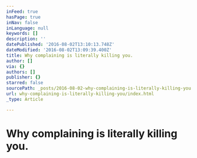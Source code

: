```yaml
---
inFeed: true
hasPage: true
inNav: false
inLanguage: null
keywords: []
description: ''
datePublished: '2016-08-02T13:10:13.748Z'
dateModified: '2016-08-02T13:09:39.400Z'
title: Why complaining is literally killing you.
author: []
via: {}
authors: []
publisher: {}
starred: false
sourcePath: _posts/2016-08-02-why-complaining-is-literally-killing-you.md
url: why-complaining-is-literally-killing-you/index.html
_type: Article

---
```

# Why complaining is literally killing you.